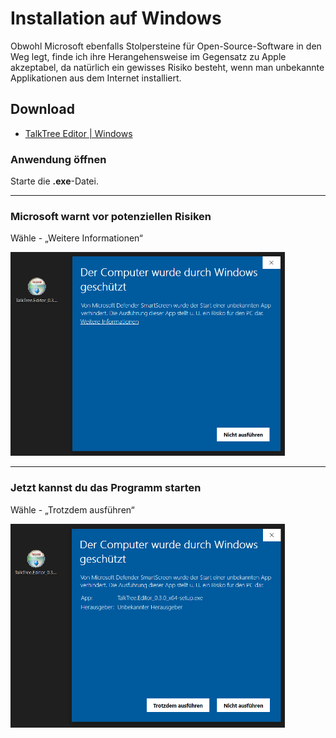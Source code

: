 # Installation auf Windows

Obwohl Microsoft ebenfalls Stolpersteine für Open-Source-Software in den Weg legt, finde ich ihre Herangehensweise im Gegensatz zu Apple akzeptabel, da natürlich ein gewisses Risiko besteht, wenn man unbekannte Applikationen aus dem Internet installiert.

## Download

- [TalkTree Editor | Windows](https://github.com/c-smo/TalkTree-Edit/releases/download/v0.3.0/TalkTree.Editor_0.3.0_x64-setup.exe)

### Anwendung öffnen

Starte die **.exe**-Datei.

---

### Microsoft warnt vor potenziellen Risiken

Wähle - „Weitere Informationen“

   <img src="./preview_windows_open_1.png" alt="preview_windows_open_1" width="439" height="326">

---

### Jetzt kannst du das Programm starten

Wähle - „Trotzdem ausführen“

   <img src="./preview_windows_open_2.png" alt="preview_windows_open_2" width="439" height="326">

